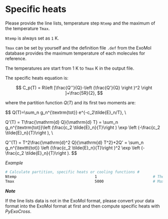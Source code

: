 # Specific heats

Please provide the line lists, temperature step `Ntemp` and the maximum of the temperature `Tmax`.

`Ntemp` is always set as `1` K.

`Tmax` can be set by yourself and the definition file `.def` from the ExoMol database provides the maximum temperature of each molecules for reference.

The temperatures are start from 1 K to `Tmax` K in the output file.

The specific heats equation is:

$$
C_p(T) = R\left [\frac{Q''}{Q}-\left (\frac{Q'}{Q} \right )^2 \right ]+\frac{5R}{2},
$$

where the partition function $Q(T)$ and its first two moments are:

$$
Q(T)=\sum_n g_n^{\textrm{tot}} e^{-c_2\tilde{E}_n/T}, \\

Q'(T) = T\frac{\mathrm{d} Q}{\mathrm{d} T} = \sum_n g_n^{\textrm{tot}}\left (\frac{c_2 \tilde{E}_n}{T}\right ) \exp \left (-\frac{c_2 \tilde{E}_n}{T}\right ), \\

Q''(T) = T^2\frac{\mathrm{d}^2 Q}{\mathrm{d} T^2}+2Q' = \sum_n g_n^{\texttt{tot}} \left (\frac{c_2 \tilde{E}_n}{T}\right )^2 \exp \left (-\frac{c_2 \tilde{E}_n}{T}\right ).
$$

*Example*

```bash
# Calculate partition, specific heats or cooling functions #
Ntemp                                   1                         # The number of temperature steps
Tmax                                    5000                      # Maximal temperature in K 
```

***Note***

If the line lists data is not in the ExoMol format, please convert your data  format into the ExoMol format at first and then compute specific heats with *PyExoCross*.
